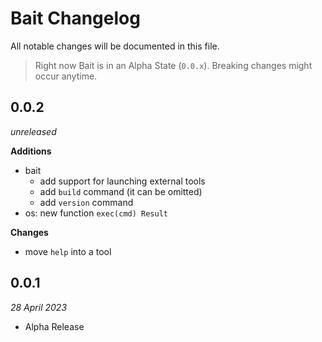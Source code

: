 # Bait Changelog
All notable changes will be documented in this file.

> Right now Bait is in an Alpha State (`0.0.x`). Breaking changes might occur anytime.


## 0.0.2
_unreleased_

**Additions**
- bait
  - add support for launching external tools
  - add `build` command (it can be omitted)
  - add `version` command
- os: new function `exec(cmd) Result`

**Changes**
- move `help` into a tool


## 0.0.1
_28 April 2023_

- Alpha Release
